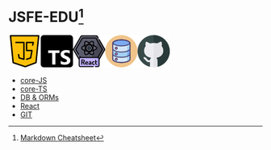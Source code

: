
# JSFE-EDU[^1]
![JS](assets/java-script.png)![TS](assets/typescript.png)![react](assets/react.png "Logo Title Text 1")![DB](assets/sql.png)![GIT](assets/github.png)


- [core-JS](https://github.com/ShaggyRobot/JSFE-EDU/blob/master/core-JS.md)
- [core-TS](https://github.com/ShaggyRobot/JSFE-EDU/blob/master/core-TS.md)
- [DB & ORMs](https://github.com/ShaggyRobot/JSFE-EDU/blob/master/DB%26ORMs.md)
- [React](https://github.com/ShaggyRobot/JSFE-EDU/blob/master/react.md)
- [GIT](https://github.com/ShaggyRobot/JSFE-EDU/blob/master/git.md)


[^1]: [Markdown Cheatsheet](https://github.com/adam-p/markdown-here/wiki/Markdown-Cheatsheet)
